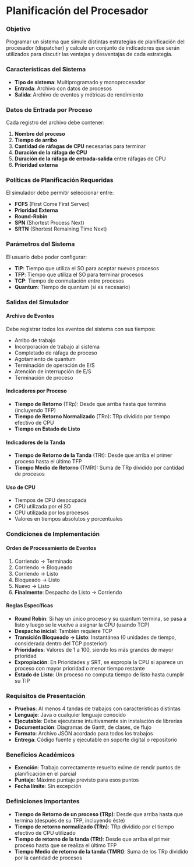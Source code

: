 # Planificación del Procesador

### Objetivo
Programar un sistema que simule distintas estrategias de planificación del procesador (dispatcher) y calcule un conjunto de indicadores que serán utilizados para discutir las ventajas y desventajas de cada estrategia.

### Características del Sistema
- **Tipo de sistema**: Multiprogramado y monoprocesador
- **Entrada**: Archivo con datos de procesos
- **Salida**: Archivo de eventos y métricas de rendimiento

### Datos de Entrada por Proceso
Cada registro del archivo debe contener:
1. **Nombre del proceso**
2. **Tiempo de arribo**
3. **Cantidad de ráfagas de CPU** necesarias para terminar
4. **Duración de la ráfaga de CPU**
5. **Duración de la ráfaga de entrada-salida** entre ráfagas de CPU
6. **Prioridad externa**

### Políticas de Planificación Requeridas
El simulador debe permitir seleccionar entre:
- **FCFS** (First Come First Served)
- **Prioridad Externa**
- **Round-Robin**
- **SPN** (Shortest Process Next)
- **SRTN** (Shortest Remaining Time Next)

### Parámetros del Sistema
El usuario debe poder configurar:
- **TIP**: Tiempo que utiliza el SO para aceptar nuevos procesos
- **TFP**: Tiempo que utiliza el SO para terminar procesos
- **TCP**: Tiempo de conmutación entre procesos
- **Quantum**: Tiempo de quantum (si es necesario)

### Salidas del Simulador

#### Archivo de Eventos
Debe registrar todos los eventos del sistema con sus tiempos:
- Arribo de trabajo
- Incorporación de trabajo al sistema
- Completado de ráfaga de proceso
- Agotamiento de quantum
- Terminación de operación de E/S
- Atención de interrupción de E/S
- Terminación de proceso

#### Indicadores por Proceso
- **Tiempo de Retorno** (TRp): Desde que arriba hasta que termina (incluyendo TFP)
- **Tiempo de Retorno Normalizado** (TRn): TRp dividido por tiempo efectivo de CPU
- **Tiempo en Estado de Listo**

#### Indicadores de la Tanda
- **Tiempo de Retorno de la Tanda** (TRt): Desde que arriba el primer proceso hasta el último TFP
- **Tiempo Medio de Retorno** (TMRt): Suma de TRp dividido por cantidad de procesos

#### Uso de CPU
- Tiempos de CPU desocupada
- CPU utilizada por el SO
- CPU utilizada por los procesos
- Valores en tiempos absolutos y porcentuales

### Condiciones de Implementación

#### Orden de Procesamiento de Eventos
1. Corriendo → Terminado
2. Corriendo → Bloqueado
3. Corriendo → Listo
4. Bloqueado → Listo
5. Nuevo → Listo
6. **Finalmente**: Despacho de Listo → Corriendo

#### Reglas Específicas
- **Round Robin**: Si hay un único proceso y su quantum termina, se pasa a listo y luego se le vuelve a asignar la CPU (usando TCP)
- **Despacho inicial**: También requiere TCP
- **Transición Bloqueado → Listo**: Instantánea (0 unidades de tiempo, considerada dentro del TCP posterior)
- **Prioridades**: Valores de 1 a 100, siendo los más grandes de mayor prioridad
- **Expropiación**: En Prioridades y SRT, se expropia la CPU si aparece un proceso con mayor prioridad o menor tiempo restante
- **Estado de Listo**: Un proceso no computa tiempo de listo hasta cumplir su TIP

### Requisitos de Presentación
- **Pruebas**: Al menos 4 tandas de trabajos con características distintas
- **Lenguaje**: Java o cualquier lenguaje conocido
- **Ejecutable**: Debe ejecutarse intuitivamente sin instalación de librerías
- **Documentación**: Diagramas de Gantt, de clases, de flujo
- **Formato**: Archivo JSON acordado para todos los trabajos
- **Entrega**: Código fuente y ejecutable en soporte digital o repositorio

### Beneficios Académicos
- **Exención**: Trabajo correctamente resuelto exime de rendir puntos de planificación en el parcial
- **Puntaje**: Máximo puntaje previsto para esos puntos
- **Fecha límite**: Sin excepción

### Definiciones Importantes
- **Tiempo de Retorno de un proceso (TRp)**: Desde que arriba hasta que termina (después de su TFP, incluyendo éste)
- **Tiempo de retorno normalizado (TRn)**: TRp dividido por el tiempo efectivo de CPU utilizado
- **Tiempo de retorno de la tanda (TRt)**: Desde que arriba el primer proceso hasta que se realiza el último TFP
- **Tiempo Medio de retorno de la tanda (TMRt)**: Suma de los TRp dividido por la cantidad de procesos
